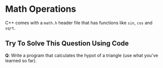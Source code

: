 # Math Operations

C++ comes with a `math.h` header file that has functions like `sin`, `cos` and `sqrt`.

## Try To Solve This Question Using Code

__Q__: Write a program that calculates the hypot of a triangle (use what you've learned so far).

